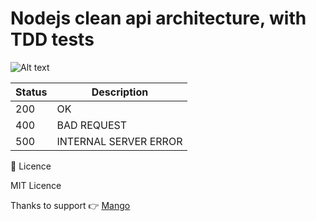 # Nodejs clean api architecture, with TDD tests
![Alt text](https://nextsoftware.io/files/images/logos/main/nodejs-logo.png)


| Status | Description |
| --- | --- |
| 200 | OK |
| 400 | BAD REQUEST |
| 500 | INTERNAL SERVER ERROR |

📝 Licence

MIT Licence

Thanks to support 👉 [Mango](https://www.youtube.com/channel/UCabelTt5YHot17aKb19VRNA)
